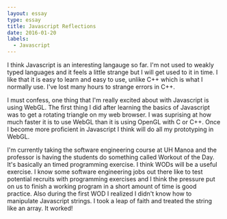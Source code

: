 ```yaml
---
layout: essay
type: essay
title: Javascript Reflections
date: 2016-01-20
labels:
  - Javascript
---
```

I think Javascript is an interesting langauge so far. I'm not used to weakly typed languages and it feels a little strange but I
will get used to it in time. I like that it is easy to learn and easy to use, unlike C++ which is what I normally use. I've lost
many hours to strange errors in C++.
	
I must confess, one thing that I'm really excited about with Javascript is using WebGL. The first thing I did after learning the
basics of Javascript was to get a rotating triangle on my web browser. I was suprising at how much faster it is to use WebGL than
it is using OpenGL with C or C++. Once I become more proficient in Javascript I think will do all my prototyping in WebGL.

I'm currently taking the software engineering course at UH Manoa and the professor is having the students do something called
Workout of the Day. It's basically an timed programming exercise. I think WODs will be a useful exercise. I know some software
engineering jobs out there like to test potential recruits with programming exercises and I think the pressure put on us to
finish a working program in a short amount of time is good practice. Also during the first WOD I realized I didn't know how to
manipulate Javascript strings. I took a leap of faith and treated the string like an array. It worked!
